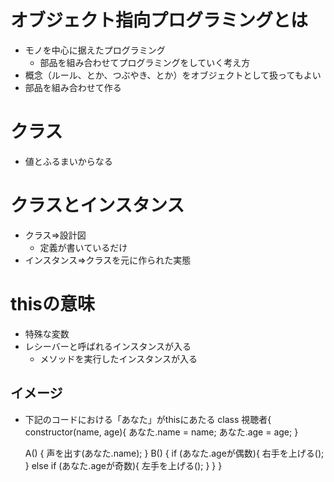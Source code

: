 # オブジェクト指向プログラミングとは
- モノを中心に据えたプログラミング
  - 部品を組み合わせてプログラミングをしていく考え方
- 概念（ルール、とか、つぶやき、とか）をオブジェクトとして扱ってもよい
- 部品を組み合わせて作る

# クラス
- 値とふるまいからなる

# クラスとインスタンス
- クラス=>設計図
  - 定義が書いているだけ
- インスタンス=>クラスを元に作られた実態

# thisの意味
  - 特殊な変数
  - レシーバーと呼ばれるインスタンスが入る
    - メソッドを実行したインスタンスが入る
## イメージ
- 下記のコードにおける「あなた」がthisにあたる
class 視聴者{
  constructor(name, age){
    あなた.name = name;
    あなた.age = age;
  }

  A() {
    声を出す(あなた.name);
  }
  B() {
    if (あなた.ageが偶数){
      右手を上げる();
    } else if (あなた.ageが奇数){
      左手を上げる();
    }
  }
}
